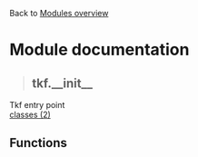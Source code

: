 Back to [Modules overview](https://github.com/pyrustic/tkf/blob/master/docs/modules/README.md)
  
# Module documentation
>## tkf.\_\_init\_\_
Tkf entry point
<br>
[classes (2)](https://github.com/pyrustic/tkf/blob/master/docs/modules/content/tkf.__init__/classes.md)


## Functions

